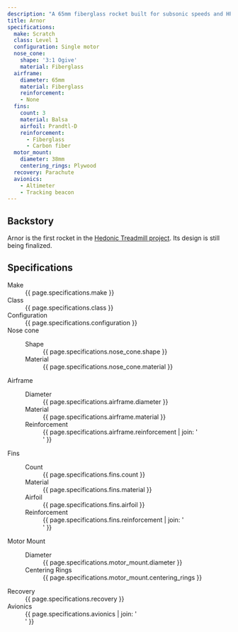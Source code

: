 ```yaml
---
description: "A 65mm fiberglass rocket built for subsonic speeds and HPR level 1 certification"
title: Arnor
specifications:
  make: Scratch
  class: Level 1
  configuration: Single motor
  nose_cone:
    shape: '3:1 Ogive'
    material: Fiberglass
  airframe:
    diameter: 65mm
    material: Fiberglass
    reinforcement:
    - None
  fins:
    count: 3
    material: Balsa
    airfoil: Prandtl-D
    reinforcement:
      - Fiberglass
      - Carbon fiber
  motor_mount:
    diameter: 38mm
    centering_rings: Plywood
  recovery: Parachute
  avionics:
    - Altimeter
    - Tracking beacon
---
```


## Backstory

Arnor is the first rocket in the [Hedonic Treadmill project][1].
Its design is still being finalized.

## Specifications

<dl class="specifications">
  <dt>Make</dt>
  <dd>{{ page.specifications.make }}</dd>
  <dt>Class</dt>
  <dd>{{ page.specifications.class }}</dd>
  <dt>Configuration</dt>
  <dd>{{ page.specifications.configuration }}</dd>
  <dt>Nose cone</dt>
  <dd><dl>
  <dt>Shape</dt>
  <dd>{{ page.specifications.nose_cone.shape }}</dd>
  <dt>Material</dt>
  <dd>{{ page.specifications.nose_cone.material }}</dd>
  </dl></dd>
  <dt>Airframe</dt>
  <dd><dl>
  <dt>Diameter</dt>
  <dd>{{ page.specifications.airframe.diameter }}</dd>
  <dt>Material</dt>
  <dd>{{ page.specifications.airframe.material }}</dd>
  <dt>Reinforcement</dt>
  <dd>{{ page.specifications.airframe.reinforcement | join: '</dd><dd>' }}</dd>
  </dl></dd>
  <dt>Fins</dt>
  <dd><dl>
  <dt>Count</dt>
  <dd>{{ page.specifications.fins.count }}</dd>
  <dt>Material</dt>
  <dd>{{ page.specifications.fins.material }}</dd>
  <dt>Airfoil</dt>
  <dd>{{ page.specifications.fins.airfoil }}</dd>
  <dt>Reinforcement</dt>
  <dd>{{ page.specifications.fins.reinforcement | join: '</dd><dd>' }}</dd>
  </dl></dd>
  <dt>Motor Mount</dt>
  <dd><dl>
  <dt>Diameter</dt>
  <dd>{{ page.specifications.motor_mount.diameter }}</dd>
  <dt>Centering Rings</dt>
  <dd>{{ page.specifications.motor_mount.centering_rings }}</dd>
  </dl></dd>
  <dt>Recovery</dt>
  <dd>{{ page.specifications.recovery }}</dd>
  <dt>Avionics</dt>
  <dd>{{ page.specifications.avionics | join: '</dd><dd>' }}</dd>
</dl>

[1]: /projects/hedonic-treadmill/
